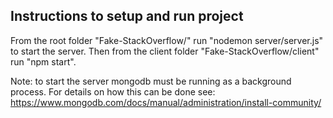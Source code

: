 ## Instructions to setup and run project

From the root folder "Fake-StackOverflow/" run "nodemon server/server.js" to start the server. 
Then from the client folder "Fake-StackOverflow/client" run "npm start".

Note: to start the server mongodb must be running as a background process. For details on how this can be done see: https://www.mongodb.com/docs/manual/administration/install-community/
